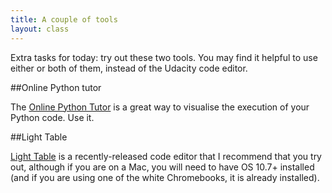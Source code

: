 ```yaml
---
title: A couple of tools
layout: class
---
```


Extra tasks for today: try out these two tools. You may find it helpful to use either or both of them, instead of the Udacity code editor.

##Online Python tutor

The [Online Python Tutor](http://www.pythontutor.com/) is a great way to visualise the execution of your Python code. Use it.

##Light Table

[Light Table](http://www.lighttable.com/) is a recently-released code editor that I recommend that you try out, although if you are on a Mac, you will need to have OS 10.7+ installed (and if you are using one of the white Chromebooks, it is already installed).

